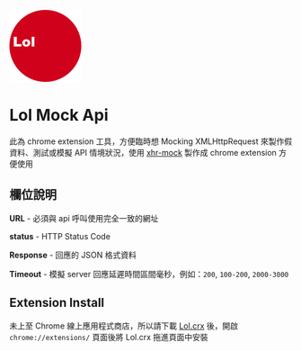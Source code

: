 ![lol-icon](Lol/icon128.png)

# Lol Mock Api

此為 chrome extension 工具，方便臨時想 Mocking XMLHttpRequest 來製作假資料、測試或模擬 API 情境狀況，使用 [xhr-mock](https://github.com/jameslnewell/xhr-mock) 製作成 chrome extension 方便使用

## 欄位說明

**URL** - 必須與 api 呼叫使用完全一致的網址

**status** - HTTP Status Code

**Response** - 回應的 JSON 格式資料

**Timeout** - 模擬 server 回應延遲時間區間毫秒，例如：`200`, `100-200`, `2000-3000`

## Extension Install

未上至 Chrome 線上應用程式商店，所以請下載 <a href="Lol.crx" target="_blank">Lol.crx</a> 後，開啟 `chrome://extensions/` 頁面後將 Lol.crx 拖進頁面中安裝
